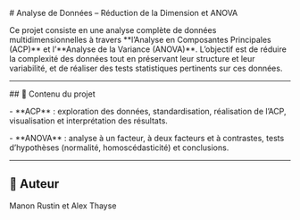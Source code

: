 \# Analyse de Données – Réduction de la Dimension et ANOVA



Ce projet consiste en une analyse complète de données multidimensionnelles à travers \*\*l’Analyse en Composantes Principales (ACP)\*\* et l’\*\*Analyse de la Variance (ANOVA)\*\*. L’objectif est de réduire la complexité des données tout en préservant leur structure et leur variabilité, et de réaliser des tests statistiques pertinents sur ces données.



---



\## 📂 Contenu du projet



\- \*\*ACP\*\* : exploration des données, standardisation, réalisation de l’ACP, visualisation et interprétation des résultats.  

\- \*\*ANOVA\*\* : analyse à un facteur, à deux facteurs et à contrastes, tests d’hypothèses (normalité, homoscédasticité) et conclusions.

---

## 👤 Auteur

Manon Rustin et Alex Thayse

